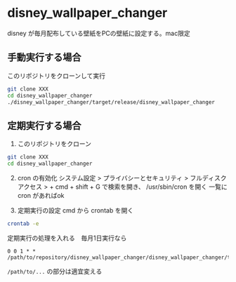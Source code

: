 # disney_wallpaper_changer
disney が毎月配布している壁紙をPCの壁紙に設定する。mac限定

## 手動実行する場合
このリポジトリをクローンして実行
```bash
git clone XXX
cd disney_wallpaper_changer
./disney_wallpaper_changer/target/release/disney_wallpaper_changer
```

## 定期実行する場合
1. このリポジトリをクローン
```bash
git clone XXX
cd disney_wallpaper_changer
```

2. cron の有効化
システム設定 > プライバシーとセキュリティ > フルディスクアクセス > +
cmd + shift + G で検索を開き、 /usr/sbin/cron を開く
一覧に cron があればok

3. 定期実行の設定
cmd から crontab を開く
```bash
crontab -e
```

定期実行の処理を入れる　毎月1日実行なら
```vim
0 0 1 * * /path/to/repository/disney_wallpaper_changer/disney_wallpaper_changer/target/release/disney_wallpaper_changer
```
`/path/to/...` の部分は適宜変える 